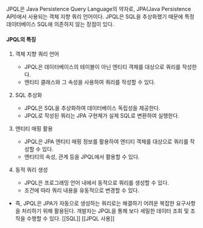 JPQL은 Java Persistence Query Language의 약자로, JPA(Java Persistence API)에서 사용되는 객체 지향 쿼리 언어이다. JPQL은 SQL을 추상화했기 때문에 특정 데이터베이스 SQL에 의존하지 않는 장점이 있다. 

#### JPQL의 특징
1. 객체 지향 쿼리 언어
    - JPQL은 데이터베이스의 테이블이 아닌 엔티티 객체를 대상으로 쿼리를 작성한다.
    - 엔티티 클래스와 그 속성을 사용하여 쿼리를 작성할 수 있다.

2. SQL 추상화
    - JPQL은 SQL을 추상화하여 데이터베이스 독립성을 제공한다.
    - JPQL로 작성된 쿼리는 JPA 구현체가 실제 SQL로 변환하여 실행한다.

3. 엔티티 매핑 활용
    - JPQL은 JPA 엔티티 매핑 정보를 활용하여 엔티티 객체를 대상으로 쿼리를 작성할 수 있다.
    - 엔티티의 속성, 관계 등을 JPQL에서 활용할 수 있다.

4. 동적 쿼리 생성
    - JPQL은 프로그래밍 언어 내에서 동적으로 쿼리를 생성할 수 있다.
    - 조건에 따라 쿼리 내용을 유동적으로 변경할 수 있다.

- 즉, JPQL은 JPA가 자동으로 생성하는 쿼리로는 해결하기 어려운 복잡한 요구사항을 처리하기 위해 활용된다. 개발자는 JPQL을 통해 보다 세밀한 데이터 조회 및 조작을 수행할 수 있다.
[[SQL]]
[[JPQL 사용]]
